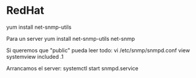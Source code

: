 # RedHat

yum install net-snmp-utils


Para un server
yum install net-snmp-utils net-snmp

Si queremos que "public" pueda leer todo:
vi /etc/snmp/snmpd.conf
view    systemview    included   .1

Arrancamos el server:
systemctl start snmpd.service
